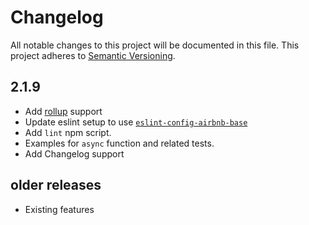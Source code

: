 # Changelog

All notable changes to this project will be documented in this file.
This project adheres to [Semantic Versioning](http://semver.org/).

## 2.1.9

* Add [rollup][rollup] support
* Update eslint setup to use [`eslint-config-airbnb-base`][eslint-config-airbnb-base]
* Add `lint` npm script.
* Examples for `async` function and related tests.
* Add Changelog support

[rollup]: https://github.com/rollup/rollup
[eslint-config-airbnb-base]: https://github.com/airbnb/javascript/tree/master/packages/eslint-config-airbnb-base

## older releases

* Existing features
